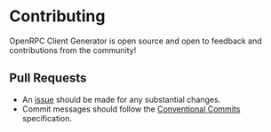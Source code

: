 # Contributing

OpenRPC Client Generator is open source and open to feedback and contributions from
the community!

## Pull Requests

- An [issue](https://gitlab.com/mburkard/openrpc-client-generator/-/issues)
  should be made for any substantial changes.
- Commit messages should follow the
  [Conventional Commits](https://www.conventionalcommits.org/en/v1.0.0/)
  specification.
